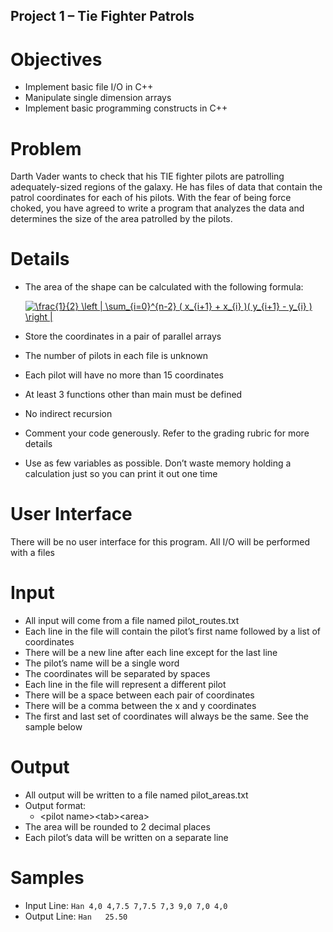 ## Project 1 – Tie Fighter Patrols
# Objectives
* Implement basic file I/O in C++
* Manipulate single dimension arrays
* Implement basic programming constructs in C++

# Problem
Darth Vader wants to check that his TIE fighter pilots are patrolling adequately-sized regions of the galaxy. He has files of data that contain the patrol coordinates for each of his pilots. With the fear of being force choked, you have agreed to write a program that analyzes the data and determines the size of the area patrolled by the pilots.

# Details
* The area of the shape can be calculated with the following formula:

    <a href="https://www.codecogs.com/eqnedit.php?latex=\dpi{120}&space;\frac{1}{2}&space;\left&space;|&space;\sum_{i=0}^{n-2}&space;(&space;x_{i&plus;1}&space;&plus;&space;x_{i}&space;)(&space;y_{i&plus;1}&space;-&space;y_{i}&space;)&space;\right&space;|" target="_blank"><img src="https://latex.codecogs.com/gif.latex?\dpi{120}&space;\frac{1}{2}&space;\left&space;|&space;\sum_{i=0}^{n-2}&space;(&space;x_{i&plus;1}&space;&plus;&space;x_{i}&space;)(&space;y_{i&plus;1}&space;-&space;y_{i}&space;)&space;\right&space;|" title="\frac{1}{2} \left | \sum_{i=0}^{n-2} ( x_{i+1} + x_{i} )( y_{i+1} - y_{i} ) \right |" /></a>
* Store the coordinates in a pair of parallel arrays
* The number of pilots in each file is unknown
* Each pilot will have no more than 15 coordinates
* At least 3 functions other than main must be defined
* No indirect recursion
* Comment your code generously. Refer to the grading rubric for more details
* Use as few variables as possible. Don’t waste memory holding a calculation just so you can print it out one time

# User Interface
There will be no user interface for this program. All I/O will be performed with a files

# Input
* All input will come from a file named pilot_routes.txt
* Each line in the file will contain the pilot’s first name followed by a list of coordinates
* There will be a new line after each line except for the last line
* The pilot’s name will be a single word
* The coordinates will be separated by spaces
* Each line in the file will represent a different pilot
* There will be a space between each pair of coordinates
* There will be a comma between the x and y coordinates
* The first and last set of coordinates will always be the same. See the sample below

# Output
* All output will be written to a file named pilot_areas.txt
* Output format:
  * &lt;pilot name>&lt;tab>&lt;area>
* The area will be rounded to 2 decimal places
* Each pilot’s data will be written on a separate line

# Samples
* Input Line: `Han 4,0 4,7.5 7,7.5 7,3 9,0 7,0 4,0`
* Output Line: `Han   25.50`
